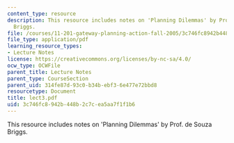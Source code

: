 ```yaml
---
content_type: resource
description: This resource includes notes on 'Planning Dilemmas' by Prof. de Souza
  Briggs.
file: /courses/11-201-gateway-planning-action-fall-2005/3c746fc8942b448b2c7cea5aa7f1f1b6_lect3.pdf
file_type: application/pdf
learning_resource_types:
- Lecture Notes
license: https://creativecommons.org/licenses/by-nc-sa/4.0/
ocw_type: OCWFile
parent_title: Lecture Notes
parent_type: CourseSection
parent_uid: 314fe87d-93c0-b34b-ebf3-6e477e72bbd8
resourcetype: Document
title: lect3.pdf
uid: 3c746fc8-942b-448b-2c7c-ea5aa7f1f1b6
---
```

This resource includes notes on 'Planning Dilemmas' by Prof. de Souza Briggs.